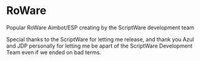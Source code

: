 # RoWare

Popular RoWare Aimbot/ESP creating by the ScriptWare development team


Special thanks to the ScriptWare for letting me release, and thank you Azul and JDP personally for letting me be apart of the ScriptWare Development Team even if we ended on bad terms.
